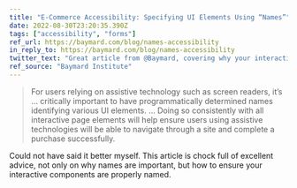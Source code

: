 ```yaml
---
title: "E-Commerce Accessibility: Specifying UI Elements Using “Names”"
date: 2022-08-30T23:20:35.390Z
tags: ["accessibility", "forms"]
ref_url: https://baymard.com/blog/names-accessibility
in_reply_to: https://baymard.com/blog/names-accessibility
twitter_text: "Great article from @Baymard, covering why your interactive components need to be named and a few different ways to do it. Applicable beyond shopping sites too."
ref_source: "Baymard Institute"
---
```


> For users relying on assistive technology such as screen readers, it’s … critically important to have programmatically determined names identifying various UI elements. … Doing so consistently with all interactive page elements will help ensure users using assistive technologies will be able to navigate through a site and complete a purchase successfully.

Could not have said it better myself. This article is chock full of excellent advice, not only on why names are important, but how to ensure your interactive components are properly named.
